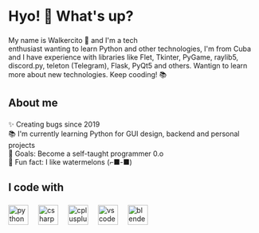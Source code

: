 <h1 align="left">Hyo! 👋 What's up?</h1>

###

<p align="left">My name is Walkercito 🍉 and I'm a tech <br>enthusiast wanting to learn Python and other technologies, I'm from Cuba and I have experience with libraries like Flet, Tkinter, PyGame, raylib5, discord.py, teleton (Telegram), Flask, PyQt5 and others. Wantign to learn more about new technologies. Keep cooding! 📚</p>

###

<h2 align="left">About me</h2>

###

<p align="left">✨ Creating bugs since 2019<br>📚 I'm currently learning Python for GUI design, backend and personal projects<br>🎯 Goals: Become a self-taught programmer 0.o<br>🍉 Fun fact: I like watermelons (⁠⌐⁠■⁠-⁠■⁠)</p>

###

<h2 align="left">I code with</h2>

###

<div align="left">
  <img src="https://cdn.jsdelivr.net/gh/devicons/devicon/icons/python/python-original.svg" height="40" alt="python logo"  />
  <img width="12" />
  <img src="https://cdn.jsdelivr.net/gh/devicons/devicon/icons/csharp/csharp-original.svg" height="40" alt="csharp logo"  />
  <img width="12" />
  <img src="https://cdn.jsdelivr.net/gh/devicons/devicon/icons/cplusplus/cplusplus-original.svg" height="40" alt="cplusplus logo"  />
  <img width="12" />
  <img src="https://cdn.jsdelivr.net/gh/devicons/devicon/icons/vscode/vscode-original.svg" height="40" alt="vscode logo"  />
  <img width="12" />
  <img src="https://cdn.jsdelivr.net/gh/devicons/devicon/icons/blender/blender-original.svg" height="40" alt="blender logo"  />
</div>

###
